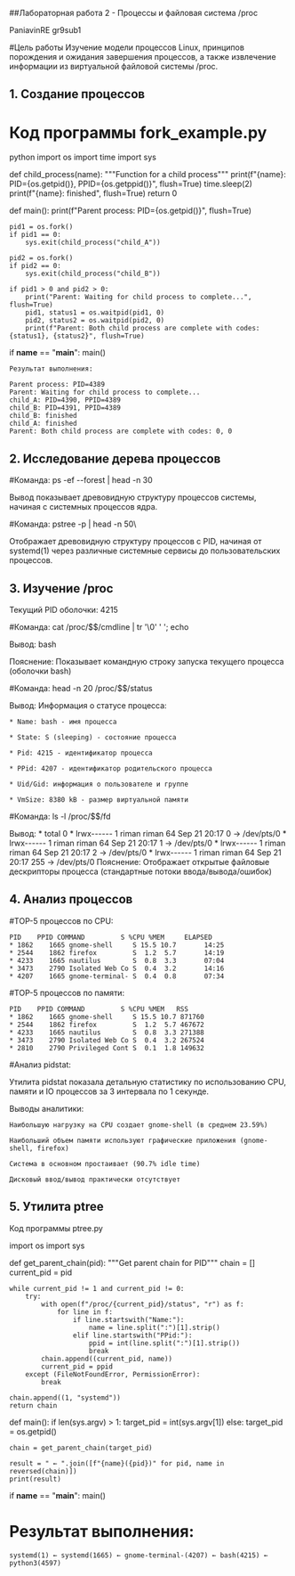 ##Лабораторная работа 2 - Процессы и файловая система /proc

PaniavinRE
gr9sub1

#Цель работы
Изучение модели процессов Linux, принципов порождения и ожидания завершения процессов, а также извлечение информации из виртуальной файловой системы /proc.

## 1. Создание процессов

# Код программы fork_example.py
python
import os
import time
import sys

def child_process(name):
    """Function for a child process"""
    print(f"{name}: PID={os.getpid()}, PPID={os.getppid()}", flush=True)
    time.sleep(2)  
    print(f"{name}: finished", flush=True)
    return 0

def main():
    print(f"Parent process: PID={os.getpid()}", flush=True)
    
    pid1 = os.fork()
    if pid1 == 0:
        sys.exit(child_process("child_A"))
    
    pid2 = os.fork()
    if pid2 == 0:
        sys.exit(child_process("child_B"))
    
    if pid1 > 0 and pid2 > 0:
        print("Parent: Waiting for child process to complete...", flush=True)
        pid1, status1 = os.waitpid(pid1, 0)
        pid2, status2 = os.waitpid(pid2, 0)
        print(f"Parent: Both child process are complete with codes: {status1}, {status2}", flush=True)

if __name__ == "__main__":
    main() 
    
    Результат выполнения:

    Parent process: PID=4389
    Parent: Waiting for child process to complete...
    child_A: PID=4390, PPID=4389
    child_B: PID=4391, PPID=4389
    child_B: finished
    child_A: finished
    Parent: Both child process are complete with codes: 0, 0
    
## 2. Исследование дерева процессов

#Команда: ps -ef --forest | head -n 30

Вывод показывает древовидную структуру процессов системы, начиная с системных процессов ядра.

#Команда: pstree -p | head -n 50\

Отображает древовидную структуру процессов с PID, начиная от systemd(1) через различные системные сервисы до пользовательских процессов.

## 3. Изучение /proc
Текущий PID оболочки: 4215

#Команда: cat /proc/$$/cmdline | tr '\0' ' '; echo

Вывод: bash

Пояснение: Показывает командную строку запуска текущего процесса (оболочки bash)

#Команда: head -n 20 /proc/$$/status

Вывод: Информация о статусе процесса:

    * Name: bash - имя процесса

    * State: S (sleeping) - состояние процесса

    * Pid: 4215 - идентификатор процесса

    * PPid: 4207 - идентификатор родительского процесса

    * Uid/Gid: информация о пользователе и группе

    * VmSize: 8380 kB - размер виртуальной памяти
    
#Команда: ls -l /proc/$$/fd

Вывод:
    * total 0
    * lrwx------ 1 riman riman 64 Sep 21 20:17 0 -> /dev/pts/0
    * lrwx------ 1 riman riman 64 Sep 21 20:17 1 -> /dev/pts/0
    * lrwx------ 1 riman riman 64 Sep 21 20:17 2 -> /dev/pts/0
    * lrwx------ 1 riman riman 64 Sep 21 20:17 255 -> /dev/pts/0
Пояснение: Отображает открытые файловые дескрипторы процесса (стандартные потоки ввода/вывода/ошибок)

## 4. Анализ процессов

#TOP-5 процессов по CPU:

    PID    PPID COMMAND         S %CPU %MEM     ELAPSED
    * 1862    1665 gnome-shell     S 15.5 10.7       14:25
    * 2544    1862 firefox         S  1.2  5.7       14:19
    * 4233    1665 nautilus        S  0.8  3.3       07:04
    * 3473    2790 Isolated Web Co S  0.4  3.2       14:16
    * 4207    1665 gnome-terminal- S  0.4  0.8       07:34

#TOP-5 процессов по памяти:

    PID    PPID COMMAND         S %CPU %MEM   RSS
    * 1862    1665 gnome-shell     S 15.5 10.7 871760
    * 2544    1862 firefox         S  1.2  5.7 467672
    * 4233    1665 nautilus        S  0.8  3.3 271388
    * 3473    2790 Isolated Web Co S  0.4  3.2 267524
    * 2810    2790 Privileged Cont S  0.1  1.8 149632

#Анализ pidstat:

Утилита pidstat показала детальную статистику по использованию CPU, памяти и IO процессов за 3 интервала по 1 секунде.

Выводы аналитики:

    Наибольшую нагрузку на CPU создает gnome-shell (в среднем 23.59%)

    Наибольший объем памяти используют графические приложения (gnome-shell, firefox)

    Система в основном простаивает (90.7% idle time)

    Дисковый ввод/вывод практически отсутствует

## 5. Утилита ptree

Код программы ptree.py

import os
import sys

def get_parent_chain(pid):
    """Get parent chain for PID"""
    chain = []
    current_pid = pid
    
    while current_pid != 1 and current_pid != 0:
        try:
            with open(f"/proc/{current_pid}/status", "r") as f:
                for line in f:
                    if line.startswith("Name:"):
                        name = line.split(":")[1].strip()
                    elif line.startswith("PPid:"):
                        ppid = int(line.split(":")[1].strip())
                        break
            chain.append((current_pid, name))
            current_pid = ppid
        except (FileNotFoundError, PermissionError):
            break
    
    chain.append((1, "systemd")) 
    return chain

def main():
    if len(sys.argv) > 1:
        target_pid = int(sys.argv[1])
    else:
        target_pid = os.getpid()  
    
    chain = get_parent_chain(target_pid)
    
    result = " ← ".join([f"{name}({pid})" for pid, name in reversed(chain)])
    print(result)

if __name__ == "__main__":
    main()
    
# Результат выполнения:
    systemd(1) ← systemd(1665) ← gnome-terminal-(4207) ← bash(4215) ← python3(4597)
